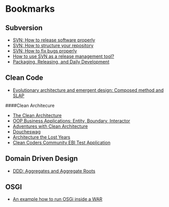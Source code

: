 Bookmarks
=========


Subversion
----------
- [SVN: How to release software properly](http://ariejan.net/2006/11/21/svn-how-to-release-software-properly/)
- [SVN: How to structure your repository](http://ariejan.net/2006/11/24/svn-how-to-structure-your-repository/)
- [SVN: How to fix bugs properly](http://ariejan.net/2006/11/22/svn-how-to-fix-bugs-properly/)
- [How to use SVN as a release management tool?](http://techiyodha.wordpress.com/2011/03/17/how-to-use-svn-as-a-release-management-tool/) 
- [Packaging, Releasing, and Daily Development](http://producingoss.com/html-chunk/development-cycle.html)


Clean Code
----------
- [Evolutionary architecture and emergent design: Composed method and SLAP](http://www.ibm.com/developerworks/java/library/j-eaed4/index.html)


####Clean Architecure
- [The Clean Architecture](http://blog.8thlight.com/uncle-bob/2012/08/13/the-clean-architecture.html)
- [OOP Business Applications: Entity, Boundary, Interactor](http://www.whitewashing.de/2012/08/13/oop_business_applications_entity_boundary_interactor.html)
- [Adventures with Clean Architecture](http://www.it-zynergy.com/adventures-with-clean-architecture)
- [Doucheswag](https://github.com/igorw/doucheswag) 
- [Architecture the Lost Years](http://confreaks.com/videos/759-rubymidwest2011-keynote-architecture-the-lost-years)
- [Clean Coders Community EBI Test Application](https://github.com/sickboy/CCC.TestApp)
 

Domain Driven Design
----------
- [DDD: Aggregates and Aggregate Roots](http://devlicio.us/blogs/casey/archive/2009/02/16/ddd-aggregates-and-aggregate-roots.aspx)

OSGI
----------
- [An example how to run OSGi inside a WAR](https://github.com/splatch/example-aries-tomcat)
